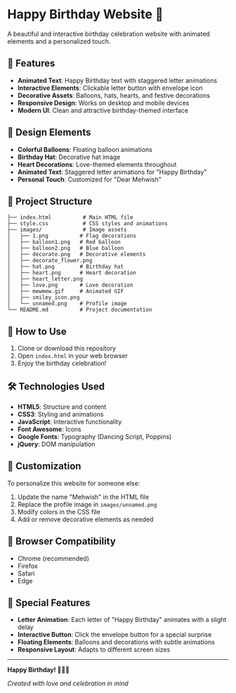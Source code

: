 # Happy Birthday Website 🎉

A beautiful and interactive birthday celebration website with animated elements and a personalized touch.

## 🎂 Features

- **Animated Text**: Happy Birthday text with staggered letter animations
- **Interactive Elements**: Clickable letter button with envelope icon
- **Decorative Assets**: Balloons, hats, hearts, and festive decorations
- **Responsive Design**: Works on desktop and mobile devices
- **Modern UI**: Clean and attractive birthday-themed interface

## 🎨 Design Elements

- **Colorful Balloons**: Floating balloon animations
- **Birthday Hat**: Decorative hat image
- **Heart Decorations**: Love-themed elements throughout
- **Animated Text**: Staggered letter animations for "Happy Birthday"
- **Personal Touch**: Customized for "Dear Mehwish"

## 📁 Project Structure

```
├── index.html          # Main HTML file
├── style.css           # CSS styles and animations
├── images/             # Image assets
│   ├── 1.png          # Flag decorations
│   ├── balloon1.png   # Red balloon
│   ├── balloon2.png   # Blue balloon
│   ├── decorate.png   # Decorative elements
│   ├── decorate_flower.png
│   ├── hat.png        # Birthday hat
│   ├── heart.png      # Heart decoration
│   ├── heart_letter.png
│   ├── love.png       # Love decoration
│   ├── mewmew.gif     # Animated GIF
│   ├── smiley_icon.png
│   └── unnamed.png    # Profile image
└── README.md          # Project documentation
```

## 🚀 How to Use

1. Clone or download this repository
2. Open `index.html` in your web browser
3. Enjoy the birthday celebration!

## 🛠️ Technologies Used

- **HTML5**: Structure and content
- **CSS3**: Styling and animations
- **JavaScript**: Interactive functionality
- **Font Awesome**: Icons
- **Google Fonts**: Typography (Dancing Script, Poppins)
- **jQuery**: DOM manipulation

## 🎯 Customization

To personalize this website for someone else:

1. Update the name "Mehwish" in the HTML file
2. Replace the profile image in `images/unnamed.png`
3. Modify colors in the CSS file
4. Add or remove decorative elements as needed

## 📱 Browser Compatibility

- Chrome (recommended)
- Firefox
- Safari
- Edge

## 🎉 Special Features

- **Letter Animation**: Each letter of "Happy Birthday" animates with a slight delay
- **Interactive Button**: Click the envelope button for a special surprise
- **Floating Elements**: Balloons and decorations with subtle animations
- **Responsive Layout**: Adapts to different screen sizes

---

**Happy Birthday! 🎂🎈🎁**

*Created with love and celebration in mind* 